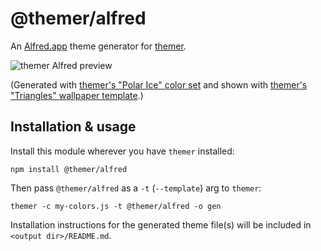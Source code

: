 # @themer/alfred

An [Alfred.app](https://www.alfredapp.com/) theme generator for [themer](https://github.com/mjswensen/themer).

![themer Alfred preview](https://cdn.jsdelivr.net/gh/mjswensen/themer@a186c8585721d5defbf4cb1bc94165144d4dd35a/cli/packages/themer-alfred/assets/themer-alfred-preview.png)

(Generated with [themer's "Polar Ice" color set](https://github.com/mjswensen/themer/tree/master/cli/packages/colors-polar-ice) and shown with [themer's "Triangles" wallpaper template](https://github.com/mjswensen/themer/tree/master/cli/packages/wallpaper-triangles).)

## Installation & usage

Install this module wherever you have `themer` installed:

    npm install @themer/alfred

Then pass `@themer/alfred` as a `-t` (`--template`) arg to `themer`:

    themer -c my-colors.js -t @themer/alfred -o gen

Installation instructions for the generated theme file(s) will be included in `<output dir>/README.md`.
